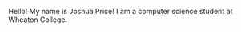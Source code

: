 Hello! My name is Joshua Price! I am a computer science student at Wheaton College.

<!---
pricejoshua/pricejoshua is a ✨ special ✨ repository because its `README.md` (this file) appears on your GitHub profile.
You can click the Preview link to take a look at your changes.
--->
